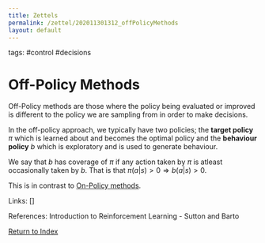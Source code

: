 ```yaml
---
title: Zettels
permalink: /zettel/202011301312_offPolicyMethods
layout: default
---
```

tags: #control #decisions

# Off-Policy Methods

Off-Policy methods are those where the policy being evaluated or improved 
is different to the policy we are sampling from in order to make decisions.

In the off-policy approach, we typically have two policies; the **target policy** $\pi$ which 
is learned about and becomes the optimal policy and the **behaviour policy** $b$ which 
is exploratory and is used to generate behaviour. 

We say that $b$ has coverage of $\pi$ if any action taken by $\pi$ is atleast occasionally taken by 
$b$. That is that $\pi(a|s) > 0 \Rightarrow b(a|s) > 0$.

This is in contrast to [On-Policy methods](202011301310_onPolicyMethods).

Links: []

References: Introduction to Reinforcement Learning - Sutton and Barto

[Return to Index](index)